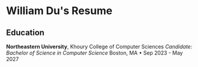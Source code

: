 # William Du's Resume

## Education
**Northeastern University**, Khoury College of Computer Sciences
*Candidate: Bachelor of Science in Computer Science*
Boston, MA • Sep 2023 - May 2027